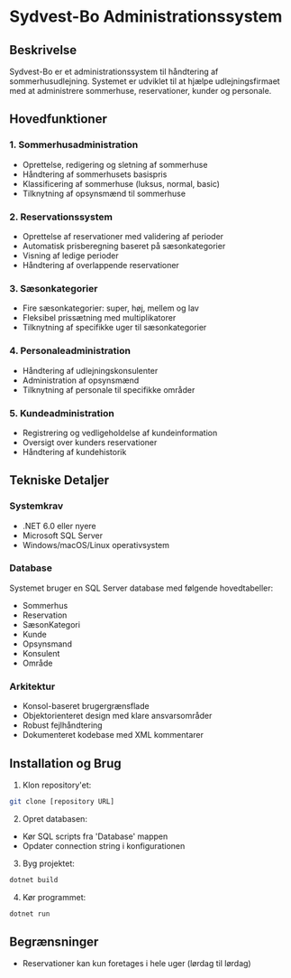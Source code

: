 # Sydvest-Bo Administrationssystem

## Beskrivelse
Sydvest-Bo er et administrationssystem til håndtering af sommerhusudlejning. Systemet er udviklet til at hjælpe udlejningsfirmaet med at administrere sommerhuse, reservationer, kunder og personale.

## Hovedfunktioner

### 1. Sommerhusadministration
- Oprettelse, redigering og sletning af sommerhuse
- Håndtering af sommerhusets basispris
- Klassificering af sommerhuse (luksus, normal, basic)
- Tilknytning af opsynsmænd til sommerhuse

### 2. Reservationssystem
- Oprettelse af reservationer med validering af perioder
- Automatisk prisberegning baseret på sæsonkategorier
- Visning af ledige perioder
- Håndtering af overlappende reservationer

### 3. Sæsonkategorier
- Fire sæsonkategorier: super, høj, mellem og lav
- Fleksibel prissætning med multiplikatorer
- Tilknytning af specifikke uger til sæsonkategorier

### 4. Personaleadministration
- Håndtering af udlejningskonsulenter
- Administration af opsynsmænd
- Tilknytning af personale til specifikke områder

### 5. Kundeadministration
- Registrering og vedligeholdelse af kundeinformation
- Oversigt over kunders reservationer
- Håndtering af kundehistorik

## Tekniske Detaljer

### Systemkrav
- .NET 6.0 eller nyere
- Microsoft SQL Server
- Windows/macOS/Linux operativsystem

### Database
Systemet bruger en SQL Server database med følgende hovedtabeller:
- Sommerhus
- Reservation
- SæsonKategori
- Kunde
- Opsynsmand
- Konsulent
- Område

### Arkitektur
- Konsol-baseret brugergrænsflade
- Objektorienteret design med klare ansvarsområder
- Robust fejlhåndtering
- Dokumenteret kodebase med XML kommentarer

## Installation og Brug

1. Klon repository'et:
```bash
git clone [repository URL]
```

2. Opret databasen:
- Kør SQL scripts fra 'Database' mappen
- Opdater connection string i konfigurationen

3. Byg projektet:
```bash
dotnet build
```

4. Kør programmet:
```bash
dotnet run
```

## Begrænsninger
- Reservationer kan kun foretages i hele uger (lørdag til lørdag)